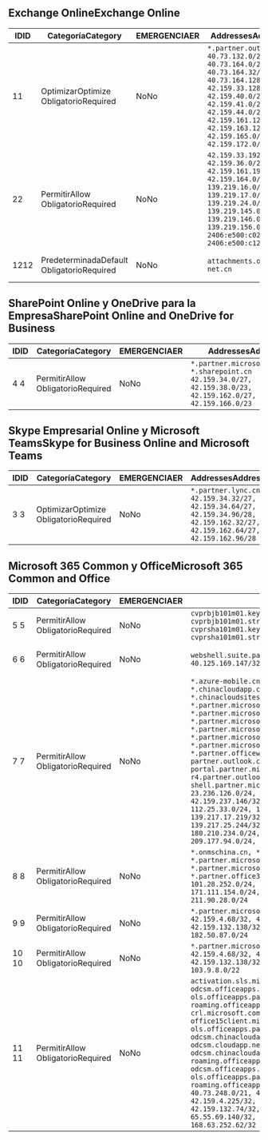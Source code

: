 <!--THIS FILE IS AUTOMATICALLY GENERATED. MANUAL CHANGES WILL BE OVERWRITTEN.-->
<!--Please contact the Office 365 Endpoints team with any questions.-->
<!--China endpoints version 2019062800-->
<!--File generated 2019-06-28 11:00:13.7496-->

## <a name="exchange-online"></a><span data-ttu-id="496be-101">Exchange Online</span><span class="sxs-lookup"><span data-stu-id="496be-101">Exchange Online</span></span>

<span data-ttu-id="496be-102">ID</span><span class="sxs-lookup"><span data-stu-id="496be-102">ID</span></span> | <span data-ttu-id="496be-103">Categoría</span><span class="sxs-lookup"><span data-stu-id="496be-103">Category</span></span> | <span data-ttu-id="496be-104">EMERGENCIA</span><span class="sxs-lookup"><span data-stu-id="496be-104">ER</span></span> | <span data-ttu-id="496be-105">Addresses</span><span class="sxs-lookup"><span data-stu-id="496be-105">Addresses</span></span> | <span data-ttu-id="496be-106">Puertos</span><span class="sxs-lookup"><span data-stu-id="496be-106">Ports</span></span>
-- | -------------------- | -- | --------------------------------------------------------------------------------------------------------------------------------------------------------------------------------------------------------------------------------------- | ------------------------
<span data-ttu-id="496be-107">1</span><span class="sxs-lookup"><span data-stu-id="496be-107">1</span></span> | <span data-ttu-id="496be-108">Optimizar</span><span class="sxs-lookup"><span data-stu-id="496be-108">Optimize</span></span><BR><span data-ttu-id="496be-109">Obligatorio</span><span class="sxs-lookup"><span data-stu-id="496be-109">Required</span></span> | <span data-ttu-id="496be-110">No</span><span class="sxs-lookup"><span data-stu-id="496be-110">No</span></span> | `*.partner.outlook.cn`<BR>`40.73.132.0/25, 40.73.164.0/27, 40.73.164.32/28, 40.73.164.128/25, 42.159.33.128/26, 42.159.40.0/24, 42.159.41.0/26, 42.159.44.0/22, 42.159.161.128/26, 42.159.163.128/25, 42.159.165.0/24, 42.159.172.0/22` | <span data-ttu-id="496be-111">**TCP:** 443, 80</span><span class="sxs-lookup"><span data-stu-id="496be-111">**TCP:** 443, 80</span></span>
<span data-ttu-id="496be-112">2</span><span class="sxs-lookup"><span data-stu-id="496be-112">2</span></span> | <span data-ttu-id="496be-113">Permitir</span><span class="sxs-lookup"><span data-stu-id="496be-113">Allow</span></span><BR><span data-ttu-id="496be-114">Obligatorio</span><span class="sxs-lookup"><span data-stu-id="496be-114">Required</span></span> | <span data-ttu-id="496be-115">No</span><span class="sxs-lookup"><span data-stu-id="496be-115">No</span></span> | `42.159.33.192/27, 42.159.36.0/24, 42.159.161.192/27, 42.159.164.0/24, 139.219.16.0/27, 139.219.17.0/24, 139.219.24.0/22, 139.219.145.0/27, 139.219.146.0/24, 139.219.156.0/22, 2406:e500:c020::/44, 2406:e500:c120::/44` | <span data-ttu-id="496be-116">**TCP:** 25, 443, 53, 80</span><span class="sxs-lookup"><span data-stu-id="496be-116">**TCP:** 25, 443, 53, 80</span></span>
<span data-ttu-id="496be-117">12</span><span class="sxs-lookup"><span data-stu-id="496be-117">12</span></span> | <span data-ttu-id="496be-118">Predeterminada</span><span class="sxs-lookup"><span data-stu-id="496be-118">Default</span></span><BR><span data-ttu-id="496be-119">Obligatorio</span><span class="sxs-lookup"><span data-stu-id="496be-119">Required</span></span> | <span data-ttu-id="496be-120">No</span><span class="sxs-lookup"><span data-stu-id="496be-120">No</span></span> | `attachments.office365-net.cn` | <span data-ttu-id="496be-121">**TCP:** 443, 80</span><span class="sxs-lookup"><span data-stu-id="496be-121">**TCP:** 443, 80</span></span>

## <a name="sharepoint-online-and-onedrive-for-business"></a><span data-ttu-id="496be-122">SharePoint Online y OneDrive para la Empresa</span><span class="sxs-lookup"><span data-stu-id="496be-122">SharePoint Online and OneDrive for Business</span></span>

<span data-ttu-id="496be-123">ID</span><span class="sxs-lookup"><span data-stu-id="496be-123">ID</span></span> | <span data-ttu-id="496be-124">Categoría</span><span class="sxs-lookup"><span data-stu-id="496be-124">Category</span></span> | <span data-ttu-id="496be-125">EMERGENCIA</span><span class="sxs-lookup"><span data-stu-id="496be-125">ER</span></span> | <span data-ttu-id="496be-126">Addresses</span><span class="sxs-lookup"><span data-stu-id="496be-126">Addresses</span></span> | <span data-ttu-id="496be-127">Puertos</span><span class="sxs-lookup"><span data-stu-id="496be-127">Ports</span></span>
-- | ----------------- | -- | --------------------------------------------------------------------------------------------------------------------- | ----------------
<span data-ttu-id="496be-128">4 </span><span class="sxs-lookup"><span data-stu-id="496be-128">4</span></span> | <span data-ttu-id="496be-129">Permitir</span><span class="sxs-lookup"><span data-stu-id="496be-129">Allow</span></span><BR><span data-ttu-id="496be-130">Obligatorio</span><span class="sxs-lookup"><span data-stu-id="496be-130">Required</span></span> | <span data-ttu-id="496be-131">No</span><span class="sxs-lookup"><span data-stu-id="496be-131">No</span></span> | `*.partner.microsoftonline.cn, *.sharepoint.cn`<BR>`42.159.34.0/27, 42.159.38.0/23, 42.159.162.0/27, 42.159.166.0/23` | <span data-ttu-id="496be-132">**TCP:** 443, 80</span><span class="sxs-lookup"><span data-stu-id="496be-132">**TCP:** 443, 80</span></span>

## <a name="skype-for-business-online-and-microsoft-teams"></a><span data-ttu-id="496be-133">Skype Empresarial Online y Microsoft Teams</span><span class="sxs-lookup"><span data-stu-id="496be-133">Skype for Business Online and Microsoft Teams</span></span>

<span data-ttu-id="496be-134">ID</span><span class="sxs-lookup"><span data-stu-id="496be-134">ID</span></span> | <span data-ttu-id="496be-135">Categoría</span><span class="sxs-lookup"><span data-stu-id="496be-135">Category</span></span> | <span data-ttu-id="496be-136">EMERGENCIA</span><span class="sxs-lookup"><span data-stu-id="496be-136">ER</span></span> | <span data-ttu-id="496be-137">Addresses</span><span class="sxs-lookup"><span data-stu-id="496be-137">Addresses</span></span> | <span data-ttu-id="496be-138">Puertos</span><span class="sxs-lookup"><span data-stu-id="496be-138">Ports</span></span>
-- | -------------------- | -- | -------------------------------------------------------------------------------------------------------------------------------- | ----------------
<span data-ttu-id="496be-139">3 </span><span class="sxs-lookup"><span data-stu-id="496be-139">3</span></span> | <span data-ttu-id="496be-140">Optimizar</span><span class="sxs-lookup"><span data-stu-id="496be-140">Optimize</span></span><BR><span data-ttu-id="496be-141">Obligatorio</span><span class="sxs-lookup"><span data-stu-id="496be-141">Required</span></span> | <span data-ttu-id="496be-142">No</span><span class="sxs-lookup"><span data-stu-id="496be-142">No</span></span> | `*.partner.lync.cn`<BR>`42.159.34.32/27, 42.159.34.64/27, 42.159.34.96/28, 42.159.162.32/27, 42.159.162.64/27, 42.159.162.96/28` | <span data-ttu-id="496be-143">**TCP:** 443, 80</span><span class="sxs-lookup"><span data-stu-id="496be-143">**TCP:** 443, 80</span></span>

## <a name="microsoft-365-common-and-office"></a><span data-ttu-id="496be-144">Microsoft 365 Common y Office</span><span class="sxs-lookup"><span data-stu-id="496be-144">Microsoft 365 Common and Office</span></span> 

<span data-ttu-id="496be-145">ID</span><span class="sxs-lookup"><span data-stu-id="496be-145">ID</span></span> | <span data-ttu-id="496be-146">Categoría</span><span class="sxs-lookup"><span data-stu-id="496be-146">Category</span></span> | <span data-ttu-id="496be-147">EMERGENCIA</span><span class="sxs-lookup"><span data-stu-id="496be-147">ER</span></span> | <span data-ttu-id="496be-148">Addresses</span><span class="sxs-lookup"><span data-stu-id="496be-148">Addresses</span></span> | <span data-ttu-id="496be-149">Puertos</span><span class="sxs-lookup"><span data-stu-id="496be-149">Ports</span></span>
-- | ----------------- | -- | ---------------------------------------------------------------------------------------------------------------------------------------------------------------------------------------------------------------------------------------------------------------------------------------------------------------------------------------------------------------------------------------------------------------------------------------------------------------------------------------------------------------------------------------------------------------------------------------------------------------------------------------------------------------------------------------------------------------------------------------------------------------------------------------------------------------------------------------------------------------------------------------------------------------------- | ----------------
<span data-ttu-id="496be-150">5 </span><span class="sxs-lookup"><span data-stu-id="496be-150">5</span></span> | <span data-ttu-id="496be-151">Permitir</span><span class="sxs-lookup"><span data-stu-id="496be-151">Allow</span></span><BR><span data-ttu-id="496be-152">Obligatorio</span><span class="sxs-lookup"><span data-stu-id="496be-152">Required</span></span> | <span data-ttu-id="496be-153">No</span><span class="sxs-lookup"><span data-stu-id="496be-153">No</span></span> | `cvprbjb101m01.keydelivery.mediaservices.chinacloudapi.cn, cvprbjb101m01.streaming.mediaservices.chinacloudapi.cn, cvprsha101m01.keydelivery.mediaservices.chinacloudapi.cn, cvprsha101m01.streaming.mediaservices.chinacloudapi.cn` | <span data-ttu-id="496be-154">**TCP:** 443, 80</span><span class="sxs-lookup"><span data-stu-id="496be-154">**TCP:** 443, 80</span></span>
<span data-ttu-id="496be-155">6 </span><span class="sxs-lookup"><span data-stu-id="496be-155">6</span></span> | <span data-ttu-id="496be-156">Permitir</span><span class="sxs-lookup"><span data-stu-id="496be-156">Allow</span></span><BR><span data-ttu-id="496be-157">Obligatorio</span><span class="sxs-lookup"><span data-stu-id="496be-157">Required</span></span> | <span data-ttu-id="496be-158">No</span><span class="sxs-lookup"><span data-stu-id="496be-158">No</span></span> | `webshell.suite.partner.microsoftonline.cn`<BR>`40.125.169.147/32, 42.159.201.24/32` | <span data-ttu-id="496be-159">**TCP:** 443, 80</span><span class="sxs-lookup"><span data-stu-id="496be-159">**TCP:** 443, 80</span></span>
<span data-ttu-id="496be-160">7 </span><span class="sxs-lookup"><span data-stu-id="496be-160">7</span></span> | <span data-ttu-id="496be-161">Permitir</span><span class="sxs-lookup"><span data-stu-id="496be-161">Allow</span></span><BR><span data-ttu-id="496be-162">Obligatorio</span><span class="sxs-lookup"><span data-stu-id="496be-162">Required</span></span> | <span data-ttu-id="496be-163">No</span><span class="sxs-lookup"><span data-stu-id="496be-163">No</span></span> | `*.azure-mobile.cn, *.chinacloudapi.cn, *.chinacloudapp.cn, *.chinacloud-mobile.cn, *.chinacloudsites.cn, *.partner.microsoftonline-m.cn, *.partner.microsoftonline-m.net.cn, *.partner.microsoftonline-m-i.cn, *.partner.microsoftonline-m-i.net.cn, *.partner.microsoftonline-p.net.cn, *.partner.microsoftonline-p-i.cn, *.partner.microsoftonline-p-i.net.cn, *.partner.officewebapps.cn, *.windowsazure.cn, partner.outlook.cn, portal.partner.microsoftonline.cdnsvc.com, r4.partner.outlook.cn, shell.partner.microsoftonline.cdnsvc.com`<BR>`23.236.126.0/24, 42.159.224.122/32, 42.159.233.91/32, 42.159.237.146/32, 42.159.238.120/32, 58.68.168.0/24, 112.25.33.0/24, 123.150.49.0/24, 125.65.247.0/24, 139.217.17.219/32, 139.217.19.156/32, 139.217.21.3/32, 139.217.25.244/32, 171.107.84.0/24, 180.210.232.0/24, 180.210.234.0/24, 209.177.86.0/24, 209.177.90.0/24, 209.177.94.0/24, 222.161.226.0/24` | <span data-ttu-id="496be-164">**TCP:** 443, 80</span><span class="sxs-lookup"><span data-stu-id="496be-164">**TCP:** 443, 80</span></span>
<span data-ttu-id="496be-165">8 </span><span class="sxs-lookup"><span data-stu-id="496be-165">8</span></span> | <span data-ttu-id="496be-166">Permitir</span><span class="sxs-lookup"><span data-stu-id="496be-166">Allow</span></span><BR><span data-ttu-id="496be-167">Obligatorio</span><span class="sxs-lookup"><span data-stu-id="496be-167">Required</span></span> | <span data-ttu-id="496be-168">No</span><span class="sxs-lookup"><span data-stu-id="496be-168">No</span></span> | `*.onmschina.cn, *.partner.microsoftonline.net.cn, *.partner.microsoftonline-i.cn, *.partner.microsoftonline-i.net.cn, *.partner.office365.cn`<BR>`101.28.252.0/24, 115.231.150.0/24, 123.235.32.0/24, 171.111.154.0/24, 175.6.10.0/24, 180.210.229.0/24, 211.90.28.0/24` | <span data-ttu-id="496be-169">**TCP:** 443, 80</span><span class="sxs-lookup"><span data-stu-id="496be-169">**TCP:** 443, 80</span></span>
<span data-ttu-id="496be-170">9 </span><span class="sxs-lookup"><span data-stu-id="496be-170">9</span></span> | <span data-ttu-id="496be-171">Permitir</span><span class="sxs-lookup"><span data-stu-id="496be-171">Allow</span></span><BR><span data-ttu-id="496be-172">Obligatorio</span><span class="sxs-lookup"><span data-stu-id="496be-172">Required</span></span> | <span data-ttu-id="496be-173">No</span><span class="sxs-lookup"><span data-stu-id="496be-173">No</span></span> | `*.partner.microsoftonline-p.cn`<BR>`42.159.4.68/32, 42.159.4.200/32, 42.159.7.156/32, 42.159.132.138/32, 42.159.133.17/32, 42.159.135.78/32, 182.50.87.0/24` | <span data-ttu-id="496be-174">**TCP:** 443, 80</span><span class="sxs-lookup"><span data-stu-id="496be-174">**TCP:** 443, 80</span></span>
<span data-ttu-id="496be-175">10 </span><span class="sxs-lookup"><span data-stu-id="496be-175">10</span></span> | <span data-ttu-id="496be-176">Permitir</span><span class="sxs-lookup"><span data-stu-id="496be-176">Allow</span></span><BR><span data-ttu-id="496be-177">Obligatorio</span><span class="sxs-lookup"><span data-stu-id="496be-177">Required</span></span> | <span data-ttu-id="496be-178">No</span><span class="sxs-lookup"><span data-stu-id="496be-178">No</span></span> | `*.partner.microsoftonline.cn`<BR>`42.159.4.68/32, 42.159.4.200/32, 42.159.7.156/32, 42.159.132.138/32, 42.159.133.17/32, 42.159.135.78/32, 103.9.8.0/22` | <span data-ttu-id="496be-179">**TCP:** 443, 80</span><span class="sxs-lookup"><span data-stu-id="496be-179">**TCP:** 443, 80</span></span>
<span data-ttu-id="496be-180">11 </span><span class="sxs-lookup"><span data-stu-id="496be-180">11</span></span> | <span data-ttu-id="496be-181">Permitir</span><span class="sxs-lookup"><span data-stu-id="496be-181">Allow</span></span><BR><span data-ttu-id="496be-182">Obligatorio</span><span class="sxs-lookup"><span data-stu-id="496be-182">Required</span></span> | <span data-ttu-id="496be-183">No</span><span class="sxs-lookup"><span data-stu-id="496be-183">No</span></span> | `activation.sls.microsoft.com, bjb-odcsm.officeapps.partner.office365.cn, bjb-ols.officeapps.partner.office365.cn, bjb-roaming.officeapps.partner.office365.cn, crl.microsoft.com, odc.officeapps.live.com, office15client.microsoft.com, officecdn.microsoft.com, ols.officeapps.partner.office365.cn, osi-prod-bjb01-odcsm.chinacloudapp.cn, osiprod-scus01-odcsm.cloudapp.net, osi-prod-sha01-odcsm.chinacloudapp.cn, roaming.officeapps.partner.office365.cn, sha-odcsm.officeapps.partner.office365.cn, sha-ols.officeapps.partner.office365.cn, sha-roaming.officeapps.partner.office365.cn`<BR>`40.73.248.0/21, 42.159.4.45/32, 42.159.4.50/32, 42.159.4.225/32, 42.159.7.13/32, 42.159.132.73/32, 42.159.132.74/32, 42.159.132.75/32, 65.52.98.231/32, 65.55.69.140/32, 65.55.227.140/32, 70.37.81.47/32, 168.63.252.62/32` | <span data-ttu-id="496be-184">**TCP:** 443, 80</span><span class="sxs-lookup"><span data-stu-id="496be-184">**TCP:** 443, 80</span></span>
